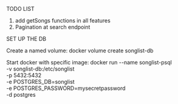 TODO LIST
1. add getSongs functions in all features
2. Pagination at search endpoint

SET UP THE DB

Create a named volume:
docker volume create songlist-db

Start docker with specific image:
docker run --name songlist-psql \
-v songlist-db:/etc/songlist \
-p 5432:5432 \
-e POSTGRES_DB=songlist \
-e POSTGRES_PASSWORD=mysecretpassword \
-d postgres